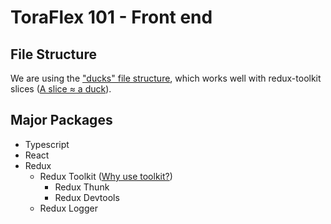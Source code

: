 # ToraFlex 101 - Front end

## File Structure

We are using the ["ducks" file structure](https://github.com/erikras/ducks-modular-redux), which works well with redux-toolkit slices ([A slice ≈ a duck](https://redux-toolkit.js.org/usage/usage-guide#creating-slices-of-state)).

## Major Packages

* Typescript
* React
* Redux
  * Redux Toolkit ([Why use toolkit?](https://redux-toolkit.js.org/introduction/quick-start))
    * Redux Thunk
    * Redux Devtools
  * Redux Logger
